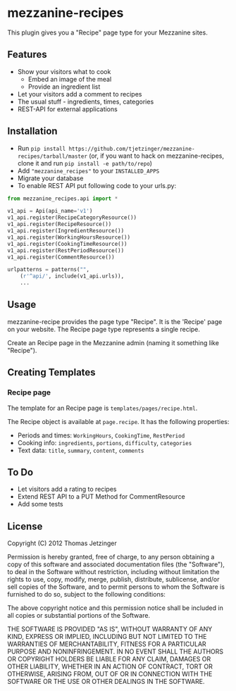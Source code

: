 # mezzanine-recipes

This plugin gives you a "Recipe" page type for your Mezzanine sites.

## Features

* Show your visitors what to cook
	* Embed an image of the meal
	* Provide an ingredient list
* Let your visitors add a comment to recipes
* The usual stuff - ingredients, times, categories
* REST-API for external applications

## Installation

* Run `pip install https://github.com/tjetzinger/mezzanine-recipes/tarball/master` (or, if you want to hack on mezzanine-recipes, clone it and run `pip install -e path/to/repo`)
* Add `"mezzanine_recipes"` to your `INSTALLED_APPS`
* Migrate your database
* To enable REST API put following code to your urls.py:

```python
from mezzanine_recipes.api import *

v1_api = Api(api_name='v1')
v1_api.register(RecipeCategoryResource())
v1_api.register(RecipeResource())
v1_api.register(IngredientResource())
v1_api.register(WorkingHoursResource())
v1_api.register(CookingTimeResource())
v1_api.register(RestPeriodResource())
v1_api.register(CommentResource())

urlpatterns = patterns("",
    (r'^api/', include(v1_api.urls)),
    ...
```

## Usage

mezzanine-recipe provides the page type "Recipe". It is the 'Recipe' page on your website. The Recipe page type represents a single recipe.

Create an Recipe page in the Mezzanine admin (naming it something like "Recipe").

## Creating Templates

### Recipe page

The template for an Recipe page is `templates/pages/recipe.html`.

The Recipe object is available at `page.recipe`. It has the following properties:

* Periods and times: `WorkingHours`, `CookingTime`, `RestPeriod`
* Cooking info: `ingredients`, `portions`, `difficulty`, `categories`
* Text data: `title`, `summary`, `content`, `comments`

## To Do

* Let visitors add a rating to recipes
* Extend REST API to a PUT Method for CommentResource
* Add some tests

## License

Copyright (C) 2012 Thomas Jetzinger

Permission is hereby granted, free of charge, to any person obtaining a copy of this software and associated documentation files (the "Software"), to deal in the Software without restriction, including without limitation the rights to use, copy, modify, merge, publish, distribute, sublicense, and/or sell copies of the Software, and to permit persons to whom the Software is furnished to do so, subject to the following conditions:

The above copyright notice and this permission notice shall be included in all copies or substantial portions of the Software.

THE SOFTWARE IS PROVIDED "AS IS", WITHOUT WARRANTY OF ANY KIND, EXPRESS OR IMPLIED, INCLUDING BUT NOT LIMITED TO THE WARRANTIES OF MERCHANTABILITY, FITNESS FOR A PARTICULAR PURPOSE AND NONINFRINGEMENT. IN NO EVENT SHALL THE AUTHORS OR COPYRIGHT HOLDERS BE LIABLE FOR ANY CLAIM, DAMAGES OR OTHER LIABILITY, WHETHER IN AN ACTION OF CONTRACT, TORT OR OTHERWISE, ARISING FROM, OUT OF OR IN CONNECTION WITH THE SOFTWARE OR THE USE OR OTHER DEALINGS IN THE SOFTWARE.